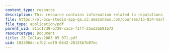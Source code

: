 ```yaml
---
content_type: resource
description: This resource contains information related to reputations and brands.
file: https://ol-ocw-studio-app-qa.s3.amazonaws.com/courses/15-834-marketing-strategy-spring-2003/103300dccfb2cef9664220125b7b07ec_23_InClass2003_05_071.pdf
file_type: application/pdf
parent_uid: 211c1739-b729-cac5-f1ff-25ad3bb91b72
resourcetype: Document
title: 23_InClass2003_05_071.pdf
uid: 103300dc-cfb2-cef9-6642-20125b7b07ec
---
```

